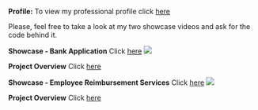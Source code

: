 **Profile:** To view my professional profile click [here](https://github.com/Vianesse/Vianesse.github.io/blob/main/LinkedIn_Profile.pdf)

Please, feel free to take a look at my two showcase videos and ask for the code behind it.

**Showcase - Bank Application** 
Click [here](https://github.com/Vianesse/Showcase-BankApp/blob/main/Showcase%20Bank%20Application%20video.gif)
![](https://github.com/Vianesse/Showcase-BankApp/blob/main/Showcase%20Bank%20Application%20video.gif)

**Project Overview**
Click [here](https://github.com/Vianesse/Showcase-BankApp/blob/main/README.md)

**Showcase - Employee Reimbursement Services** 
Click [here](https://github.com/Vianesse/Showcase-ERS/blob/main/Showcase%20ERS%20video%20with%20Back%20End.gif)
![](https://github.com/Vianesse/Showcase-ERS/blob/main/Showcase%20ERS%20video%20with%20Back%20End.gif)

**Project Overview**
Click [here](https://github.com/Vianesse/Showcase-ERS/blob/main/README.md) 

